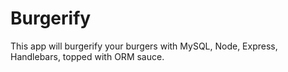 # Burgerify
This app will burgerify your burgers with MySQL, Node, Express, Handlebars, topped with ORM sauce. 
